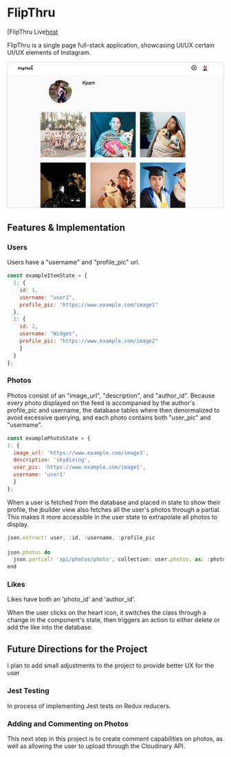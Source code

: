 # FlipThru

[FlipThru Live[host]

[host]: http://flipthru.herokuapp.com


FlipThru is a single page full-stack application, showcasing UI/UX certain UI/UX elements of Instagram.

<a href="http://flipthru.herokuapp.com">
  <img src="https://raw.githubusercontent.com/kpam92/flip_thru/master/app/assets/images/screenshot.png"/>
</a>

## Features & Implementation

### Users

  Users have a "username" and "profile_pic" url.

  ```javascript
  const exampleItemState = {
    1: {
      id: 1,
      username: "user1",
      profile_pic: "https://www.example.com/image1"
    },
    2: {
      id: 2,
      username: "Widget",
      profile_pic: "https://www.example.com/image2"
      }
    }
  };
  ```
### Photos

Photos consist of an "image_url", "description", and "author_id". Because every photo displayed on the feed is accompanied by the author's profile_pic and username, the database tables where then denormalized to avoid excessive querying, and each photo contains both "user_pic" and "username".

  ```javascript
  const examplePhotoState = {
  1: {
    image_url: 'https://www.example.com/image3',
    description: 'skydiving',
    user_pic: 'https://www.example.com/image1',
    username: 'user1'
    }
  };
  ```
When a user is fetched from the database and placed in state to show their profile, the jbuilder view also fetches all the user's photos through a partial. This makes it more accessible in the user state to extrapolate all photos to display.

  ```javascript
  json.extract! user, :id, :username, :profile_pic

  json.photos do
    json.partial! 'api/photos/photo', collection: user.photos, as: :photo
  end
  ```

### Likes

  Likes have both an 'photo_id' and 'author_id'.

  When the user clicks on the heart icon, it switches the class through a change in the component's state, then triggers an action to either delete or add the like into the database.

## Future Directions for the Project

I plan to add small adjustments to the project to provide better UX for the user

### Jest Testing

In process of implementing Jest tests on Redux reducers.

### Adding and Commenting on Photos

This next step in this project is to create comment capabilities on photos, as well as allowing the user to upload through the Cloudinary API.
